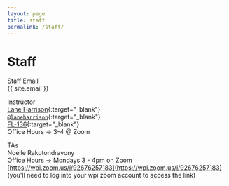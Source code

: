 ```yaml
---
layout: page
title: staff
permalink: /staff/
---
```


# Staff
Staff Email  
{{ site.email }}

Instructor  
[Lane Harrison](http://web.cs.wpi.edu/~ltharrison/){:target="_blank"}  
[`@laneharrison`](http://twitter.com/laneharrison/){:target="_blank"}  
[FL-136](http://myatlascms.com/map/?id=609&mrkIid=105239){:target="_blank"}  
Office Hours -> 3-4 @ Zoom

TAs   
Noelle Rakotondravony  
Office Hours -> Mondays 3 - 4pm on Zoom [https://wpi.zoom.us/j/92676257183](https://wpi.zoom.us/j/92676257183) (you'll need to log into your wpi zoom account to access the link)     

